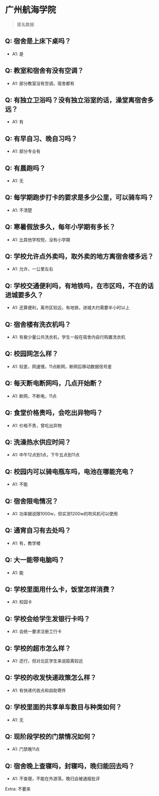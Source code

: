 # 广州航海学院

> 匿名数据

## Q: 宿舍是上床下桌吗？

- A1: 是

## Q: 教室和宿舍有没有空调？

- A1: 部分教室没有空调，宿舍都有

## Q: 有独立卫浴吗？没有独立浴室的话，澡堂离宿舍多远？

- A1: 有

## Q: 有早自习、晚自习吗？

- A1: 部分专业有

## Q: 有晨跑吗？

- A1: 无

## Q: 每学期跑步打卡的要求是多少公里，可以骑车吗？

- A1: 不清楚

## Q: 寒暑假放多久，每年小学期有多长？

- A1: 比其他学校短，没有小学期

## Q: 学校允许点外卖吗，取外卖的地方离宿舍楼多远？

- A1: 允许，一公里左右

## Q: 学校交通便利吗，有地铁吗，在市区吗，不在的话进城要多久？

- A1: 还算便利，离市区较远，有地铁，进城大约需要半小时以上

## Q: 宿舍楼有洗衣机吗？

- A1: 有极少量公共洗衣机，学生一般在宿舍内自行购置洗衣机

## Q: 校园网怎么样？

- A1: 较差，网速慢，11点断网，断网后移动数据信号差

## Q: 每天断电断网吗，几点开始断？

- A1: 断网，不断电，11点

## Q: 食堂价格贵吗，会吃出异物吗？

- A1: 价格不贵，曾吃出异物

## Q: 洗澡热水供应时间？

- A1: 中午12点到1点，下午五点到11点

## Q: 校园内可以骑电瓶车吗，电池在哪能充电？

- A1: 不能

## Q: 宿舍限电情况？

- A1: 功率据说限1000w，但实测1200w的吹风机可以使用

## Q: 通宵自习有去处吗？

- A1: 有，教学楼

## Q: 大一能带电脑吗？

- A1: 能

## Q: 学校里面用什么卡，饭堂怎样消费？

- A1: 校园卡

## Q: 学校会给学生发银行卡吗？

- A1: 会统一要求注册工行卡

## Q: 学校的超市怎么样？

- A1: 还行，但对北区学生来说距离较远

## Q: 学校的收发快递政策怎么样？

- A1: 有快递代收点和自助寄件

## Q: 学校里面的共享单车数目与种类如何？

- A1: 无

## Q: 现阶段学校的门禁情况如何？

- A1: 门禁晚11点

## Q: 宿舍晚上查寝吗，封寝吗，晚归能回去吗？

- A1: 不查寝，不能在外游荡，晚归会被通报批评

Extra: 不要来